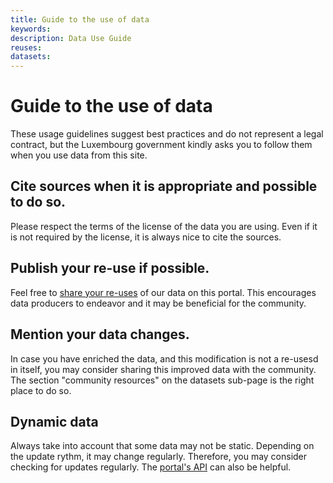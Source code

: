 ```yaml
---
title: Guide to the use of data
keywords:
description: Data Use Guide
reuses:
datasets:
---
```

Guide to the use of data
===============================

These usage guidelines suggest best practices and do not represent a legal contract, but the Luxembourg government kindly asks you to follow them when you use data from this site.

Cite sources when it is appropriate and possible to do so.
--------------------------------------------------

Please respect the terms of the license of the data you are using. Even if it is not required by the license, it is always nice to cite the sources.

Publish your re-use if possible.
--------------------------------------------------

Feel free to [share your re-uses](/en/admin/reuse/new) of our data on this portal. This encourages data producers to endeavor and it may be beneficial for the community.

Mention your data changes.
---------------------------------------------------------------------------------------------------------------

In case you have enriched the data, and this modification is not a re-usesd in itself, you may consider sharing this improved data with the community. The section "community resources" on the datasets sub-page is the right place to do so.

Dynamic data
------------------

Always take into account that some data may not be static. Depending on the update rythm, it may change regularly. Therefore, you may consider checking for updates regularly. The [portal's API](/fr/docapi/) can also be helpful. 
